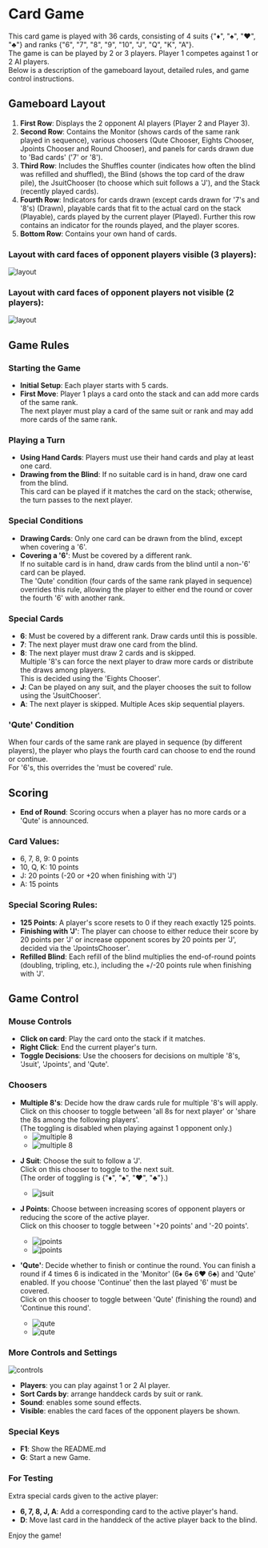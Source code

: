 # Card Game

This card game is played with 36 cards, consisting of 4 suits {"♦", "♠", "♥", "♣"} and ranks {"6", "7", "8", "9", "10", "J", "Q", "K", "A"}.<br>
The game is can be played by 2 or 3 players. Player 1 competes against 1 or 2 AI players.<br>
Below is a description of the gameboard layout, detailed rules, and game control instructions.

## Gameboard Layout

1. **First Row**: Displays the 2 opponent AI players (Player 2 and Player 3).
2. **Second Row**: Contains the Monitor (shows cards of the same rank played in sequence), various choosers (Qute Chooser, Eights Chooser, Jpoints Chooser and Round Chooser), and panels for cards drawn due to 'Bad cards' ('7' or '8').
3. **Third Row**: Includes the Shuffles counter (indicates how often the blind was refilled and shuffled), the Blind (shows the top card of the draw pile), the JsuitChooser (to choose which suit follows a 'J'), and the Stack (recently played cards).
4. **Fourth Row**: Indicators for cards drawn (except cards drawn for '7's and '8's) (Drawn), playable cards that fit to the actual card on the stack (Playable), cards played by the current player (Played). Further this row contains an indicator for the rounds played, and the player scores.
5. **Bottom Row**: Contains your own hand of cards.

### Layout with card faces of opponent players visible (3 players):
![layout](images/table_layout_3_players.png)

<!-- Page break -->
<div style="page-break-before: always;"></div>

### Layout with card faces of opponent players not visible (2 players):
![layout](images/table_layout_2_players.png)


## Game Rules

### Starting the Game
- **Initial Setup**: Each player starts with 5 cards.
- **First Move**: Player 1 plays a card onto the stack and can add more cards of the same rank.<br>
The next player must play a card of the same suit or rank and may add more cards of the same rank.

### Playing a Turn
- **Using Hand Cards**: Players must use their hand cards and play at least one card.
- **Drawing from the Blind**: If no suitable card is in hand, draw one card from the blind.<br>
This card can be played if it matches the card on the stack; otherwise, the turn passes to the next player.

### Special Conditions
- **Drawing Cards**: Only one card can be drawn from the blind, except when covering a '6'.
- **Covering a '6'**: Must be covered by a different rank.<br>
If no suitable card is in hand, draw cards from the blind until a non-'6' card can be played.<br>
The 'Qute' condition (four cards of the same rank played in sequence) overrides this rule,
allowing the player to either end the round or cover the fourth '6' with another rank.

### Special Cards
- **6**: Must be covered by a different rank. Draw cards until this is possible.
- **7**: The next player must draw one card from the blind.
- **8**: The next player must draw 2 cards and is skipped.<br>
Multiple '8's can force the next player to draw more cards or distribute the draws among players.<br>
This is decided using the 'Eights Chooser'.
- **J**: Can be played on any suit, and the player chooses the suit to follow using the 'JsuitChooser'.
- **A**: The next player is skipped. Multiple Aces skip sequential players.

<!-- Page break -->
<div style="page-break-before: always;"></div>

### 'Qute' Condition
When four cards of the same rank are played in sequence (by different players), the player who plays the fourth card can choose to end the round or continue.<br>
For '6's, this overrides the 'must be covered' rule.

## Scoring
- **End of Round**: Scoring occurs when a player has no more cards or a 'Qute' is announced.

### Card Values:
- 6, 7, 8, 9: 0 points
- 10, Q, K: 10 points
- J: 20 points (-20 or +20 when finishing with 'J')
- A: 15 points

### Special Scoring Rules:
- **125 Points**: A player's score resets to 0 if they reach exactly 125 points.
- **Finishing with 'J'**: The player can choose to either reduce their score by 20 points per 'J' or increase opponent scores by 20 points per 'J', decided via the 'JpointsChooser'.
- **Refilled Blind**: Each refill of the blind multiplies the end-of-round points (doubling, tripling, etc.), including the +/-20 points rule when finishing with 'J'.

## Game Control

### Mouse Controls
- **Click on card**: Play the card onto the stack if it matches.
- **Right Click**: End the current player's turn.
- **Toggle Decisions**: Use the choosers for decisions on multiple '8's, 'Jsuit', 'Jpoints', and 'Qute'.

### Choosers
- **Multiple 8's**: Decide how the draw cards rule for multiple '8's will apply.<br>
Click on this chooser to toggle between 'all 8s for next player' or 'share the 8s among the following players'.<br>
(The toggling is disabled when playing against 1 opponent only.)
  - ![multiple 8](images/chooser_eights_n.png)
  - ![multiple 8](images/chooser_eights_a.png)

<!-- Page break -->
<div style="page-break-before: always;"></div>

- **J Suit**: Choose the suit to follow a 'J'.<br>
Click on this chooser to toggle to the next suit.<br>
(The order of toggling is {"♦", "♠", "♥", "♣"}.)
  - ![jsuit](images/chooser_jsuit_of_hearts.png)


- **J Points**: Choose between increasing scores of opponent players or reducing the score of the active player.<br>
Click on this chooser to toggle between '+20 points' and '-20 points'.
  - ![jpoints](images/chooser_jpoints_p.png)
  - ![jpoints](images/chooser_jpoints_m.png)

- **'Qute'**: Decide whether to finish or continue the round.
You can finish a round if 4 times 6 is indicated in the 'Monitor' (6♦ 6♠ 6♥ 6♣) and 'Qute' enabled.
If you choose 'Continue' then the last played '6' must be covered.<br>
Click on this chooser to toggle between 'Qute' (finishing the round) and 'Continue this round'.
  - ![qute](images/chooser_qute_y.png)
  - ![qute](images/chooser_qute_n.png)

<!-- Page break -->
<div style="page-break-before: always;"></div>

### More Controls and Settings
   ![controls](images/indicator_and_control_switches.png)

- **Players**: you can play against 1 or 2 AI player.
- **Sort Cards by**: arrange handdeck cards by suit or rank.
- **Sound**: enables some sound effects.
- **Visible**: enables the card faces of the opponent players be shown.

### Special Keys
- **F1**: Show the README.md
- **G**: Start a new Game.

###  For Testing
Extra special cards given to the active player:<br>
- **6, 7, 8, J, A**: Add a corresponding card to the active player's hand.<br>
- **D**: Move last card in the handdeck of the active player back to the blind.<br>

Enjoy the game!
